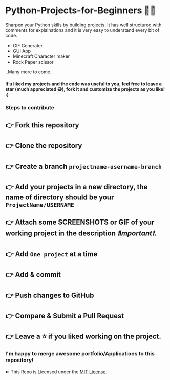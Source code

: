 # Python-Projects-for-Beginners 🐍🚀

Sharpen your Python skills by building projects. It has well structured with comments for explainations and it is very easy to understand every bit of code.

- GIF Generater
- GUI App
- Minecraft Character maker
- Rock Paper scissor

..Many more to come..

#### If u liked my projects and the code was useful to you, feel free to leave a star (much appreciated 😃), fork it and customize the projects as you like! :)

### Steps to contribute

## 👉 Fork this repository
## 👉 Clone the repository
## 👉 Create a branch `projectname-username-branch`
## 👉 Add your projects in a new directory, the name of directory should be your `ProjectName/USERNAME`

## 👉 Attach some SCREENSHOTS or GIF of your working project in the description _❗Important❗_.

## 👉 Add `One project` at a time
## 👉 Add & commit
## 👉 Push changes to GitHub
## 👉 Compare & Submit a Pull Request

## 👉 Leave a ⭐ if you liked working on the project.

### I'm happy to merge awesome portfolio/Applications to this repository!

⏩ This Repo is Licensed under the [MIT License](LICENSE).
